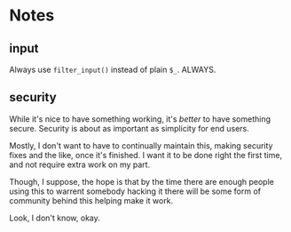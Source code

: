 # Notes

## input

Always use `filter_input()` instead of plain `$_`. ALWAYS.

## security

While it's nice to have something working, it's *better* to have something
secure. Security is about as important as simplicity for end users.

Mostly, I don't want to have to continually maintain this, making security
fixes and the like, once it's finished. I want it to be done right the first
time, and not require extra work on my part.

Though, I suppose, the hope is that by the time there are enough people using
this to warrent somebody hacking it there will be some form of community
behind this helping make it work.

Look, I don't know, okay.